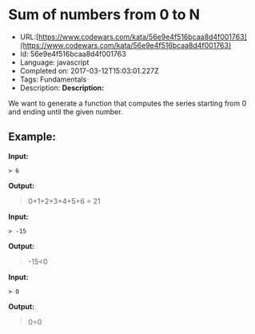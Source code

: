 # Sum of numbers from 0 to N

 - URL:[https://www.codewars.com/kata/56e9e4f516bcaa8d4f001763](https://www.codewars.com/kata/56e9e4f516bcaa8d4f001763)
 - Id: 56e9e4f516bcaa8d4f001763
 - Language: javascript
 - Completed on: 2017-03-12T15:03:01.227Z
 - Tags: Fundamentals
 - Description:
**Description:**

We want to generate a function that computes the series starting from 0 and ending until the given number.

Example:
----

**Input:**

    > 6

**Output:**

   > 0+1+2+3+4+5+6 = 21
   
**Input:**

    > -15

**Output:**

   > -15<0
   
**Input:**

    > 0

**Output:**

   > 0=0

